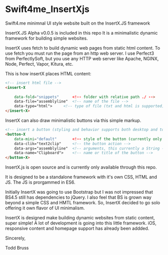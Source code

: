 # Swift4me_InsertXjs
Swift4.me minimnal UI style website
built on the InsertX.JS framework

InsertX.JS Alpha v0.0.5 is included in this repo
It is a minimalistic dynamic framework for building simple websites.

InsertX uses fetch to build dynamic web pages from static html content. To use fetch you must run the page from an http web server. I use Perfect3 from PerfectlySoft, but you use any HTTP web server like Apache, NGINX, Node, Perfect, Vapor, Kitura, etc.

This is how insertX places HTML content:

```html
<!-- insert html file -->
<insert-X
	
	data-fold="snippets" 	  <!-- folder with relative path ./ -->	
	data-file="assemblyline"  <!-- name of the file -->
	data-type="html">	  <!-- type of file (txt and html is supported) -->
</insert-X>
```

InsertX can also draw minimalistic buttons via this simple markup.

```html
<!-- insert a button (styling and behavior supports both desktop and touch devices) -->
<button-X
	data-mini="default"       <!-- style of the button (currently only option is default) -->
	data-clik="text2clip"     <!-- the button action -->
	data-args="assemblyline"  <!-- arguments, this currently a String -->
	data-name="Clipboard">    <!-- name or title of the button -->
</button-X>
```

InsertX.js is open source and is currently only available through this repo.

It is designed to be a standalone framework with it's own CSS, HTML and JS. The JS is prorgammed in ES6.

Initially InsertX was going to use Bootstrap but I was not impressed that BS4.5 still has dependencies to jQuery. I also feel that BS is grown way beyond a simple CSS and HMTL framework. So, InsertX decided to go solo offering it own flavor of UI minimalism.

InsertX is designed make building dynamic websites from static content, super simple! A lot of development is going into this little framework. iOS, responsive content and homepage support has already been addded.

Sincerely,

Todd Bruss
